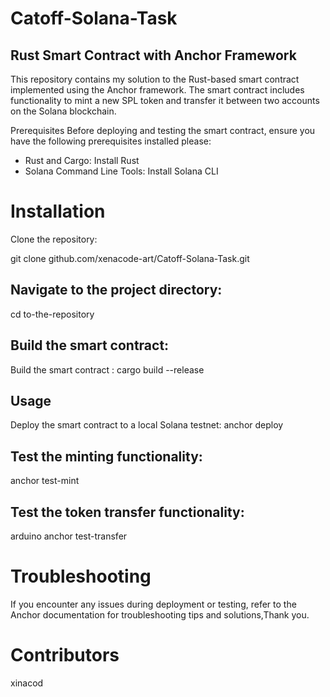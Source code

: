 # Catoff-Solana-Task
## Rust Smart Contract with Anchor Framework
This repository contains my solution to the  Rust-based smart contract implemented using the Anchor framework. The smart contract includes functionality to mint a new SPL token and transfer it between two accounts on the Solana blockchain.

Prerequisites
Before deploying and testing the smart contract, ensure you have the following prerequisites installed please:

* Rust and Cargo: Install Rust
* Solana Command Line Tools: Install Solana CLI
# Installation
Clone the repository:
<div> git clone github.com/xenacode-art/Catoff-Solana-Task.git </div>

## Navigate to the project directory:
 <div>cd to-the-repository </div>

## Build the smart contract:
<div>Build the smart contract :
  cargo build --release
</div>

## Usage
Deploy the smart contract to a local Solana testnet:
anchor deploy


## Test the minting functionality:
anchor test-mint

## Test the token transfer functionality:
arduino
anchor test-transfer

# Troubleshooting
If you encounter any issues during deployment or testing, refer to the Anchor documentation for troubleshooting tips and solutions,Thank you.

# Contributors
xinacod
